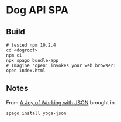 # Dog API SPA


## Build


```
# tested npm 10.2.4
cd <dogroot>
npm ci
npx spago bundle-app
# Imagine 'open' invokes your web browser:
open index.html
```

## Notes

From [A Joy of Working with JSON](https://dev.to/zelenya/a-joy-of-working-with-json-using-purescript-7l5) brought in

```
spago install yoga-json
```

